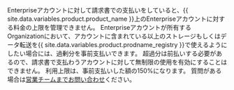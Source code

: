 Enterpriseアカウントに対して請求書での支払いをしていると、{{ site.data.variables.product.product_name }}上のEnterpriseアカウントに対する料金の上限を管理できません。 Enterpriseアカウントが所有するOrganizationにおいて、アカウントに含まれている以上のストレージもしくはデータ転送を{{ site.data.variables.product.prodname_registry }}で使えるようにしたい場合には、過剰分を事前支払いできます。 超過分は前払いする必要があるので、請求書で支払わうアカウントに対して無制限の使用を有効にすることはできません。 利用上限は、事前支払いした額の150%になります。 質問がある場合は[営業チームまでお問い合わせ](https://enterprise.github.com/contact)ください。
